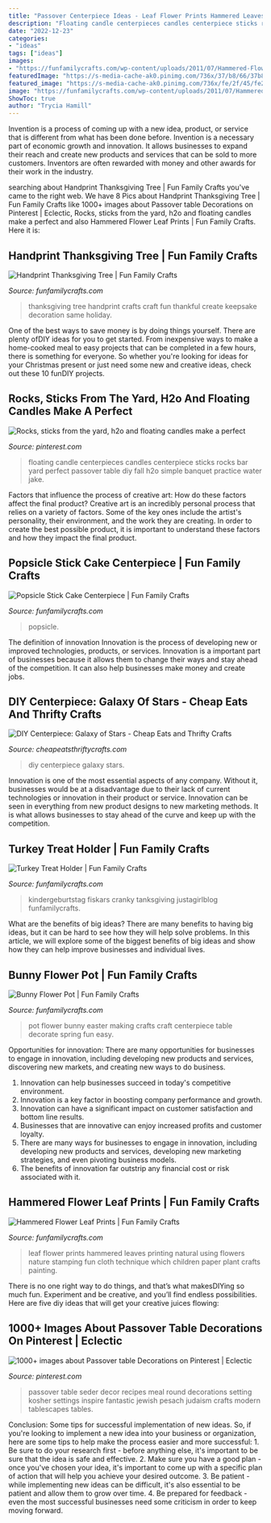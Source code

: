 ```yaml
---
title: "Passover Centerpiece Ideas - Leaf Flower Prints Hammered Leaves Printing Natural Using Flowers Nature Stamping Fun Cloth Technique Which Children Paper Plant Crafts Painting"
description: "Floating candle centerpieces candles centerpiece sticks rocks bar yard perfect passover table diy fall h2o simple banquet practice water jake"
date: "2022-12-23"
categories:
- "ideas"
tags: ["ideas"]
images:
- "https://funfamilycrafts.com/wp-content/uploads/2011/07/Hammered-Flower-Leaf-Prints.jpg"
featuredImage: "https://s-media-cache-ak0.pinimg.com/736x/37/b8/66/37b8665ce30b7f910e20257c135bf899.jpg"
featured_image: "https://s-media-cache-ak0.pinimg.com/736x/fe/2f/45/fe2f4548e5c6fe3a0c9c5badc1c8ad87.jpg"
image: "https://funfamilycrafts.com/wp-content/uploads/2011/07/Hammered-Flower-Leaf-Prints.jpg"
ShowToc: true
author: "Trycia Hamill"
---
```



Invention is a process of coming up with a new idea, product, or service that is different from what has been done before. Invention is a necessary part of economic growth and innovation. It allows businesses to expand their reach and create new products and services that can be sold to more customers. Inventors are often rewarded with money and other awards for their work in the industry.

	

		
searching about Handprint Thanksgiving Tree | Fun Family Crafts you've came to the right web. We have 8 Pics about Handprint Thanksgiving Tree | Fun Family Crafts like 1000+ images about Passover table Decorations on Pinterest | Eclectic, Rocks, sticks from the yard, h2o and floating candles make a perfect and also Hammered Flower Leaf Prints | Fun Family Crafts. Here it is:
		
    
## Handprint Thanksgiving Tree | Fun Family Crafts

<img loading=lazy src="https://funfamilycrafts.com/wp-content/uploads/2012/11/Thanksgiving-Handprint-Tree-Craft.jpg" onerror="this.onerror=null;this.src='https://tse3.mm.bing.net/th?id=OIP.ggo29Ultp9PZ7-1C4arJ2gHaJ3&amp;pid=15.1';" alt="Handprint Thanksgiving Tree | Fun Family Crafts">

_Source: funfamilycrafts.com_

>thanksgiving tree handprint crafts craft fun thankful create keepsake decoration same holiday. 

	

One of the best ways to save money is by doing things yourself. There are plenty ofDIY ideas for you to get started. From inexpensive ways to make a home-cooked meal to easy projects that can be completed in a few hours, there is something for everyone. So whether you're looking for ideas for your Christmas present or just need some new and creative ideas, check out these 10 funDIY projects.

    
## Rocks, Sticks From The Yard, H2o And Floating Candles Make A Perfect

<img loading=lazy src="https://s-media-cache-ak0.pinimg.com/736x/fe/2f/45/fe2f4548e5c6fe3a0c9c5badc1c8ad87.jpg" onerror="this.onerror=null;this.src='https://tse1.mm.bing.net/th?id=OIP.p1v1PLZQm43Io0RZrQMR-gHaFj&amp;pid=15.1';" alt="Rocks, sticks from the yard, h2o and floating candles make a perfect">

_Source: pinterest.com_

>floating candle centerpieces candles centerpiece sticks rocks bar yard perfect passover table diy fall h2o simple banquet practice water jake. 

	

Factors that influence the process of creative art: How do these factors affect the final product?
Creative art is an incredibly personal process that relies on a variety of factors. Some of the key ones include the artist's personality, their environment, and the work they are creating. In order to create the best possible product, it is important to understand these factors and how they impact the final product.

    
## Popsicle Stick Cake Centerpiece | Fun Family Crafts

<img loading=lazy src="https://funfamilycrafts.com/wp-content/uploads/2013/07/popsicle-stick-craft-project-cake-centerpiece.jpg" onerror="this.onerror=null;this.src='https://tse2.mm.bing.net/th?id=OIP.0G4s7mnXzVUlCeX7Vgw9lAHaIc&amp;pid=15.1';" alt="Popsicle Stick Cake Centerpiece | Fun Family Crafts">

_Source: funfamilycrafts.com_

>popsicle. 

	

The definition of innovation
Innovation is the process of developing new or improved technologies, products, or services. Innovation is a important part of businesses because it allows them to change their ways and stay ahead of the competition. It can also help businesses make money and create jobs.

    
## DIY Centerpiece: Galaxy Of Stars - Cheap Eats And Thrifty Crafts

<img loading=lazy src="http://d1jbcf2gwt7x8i.cloudfront.net/wp-content/uploads/2016/12/13110937/DSC05846.jpg" onerror="this.onerror=null;this.src='https://tse2.mm.bing.net/th?id=OIP.k_PhPUo4MgbWPnHnqJgCGgHaFj&amp;pid=15.1';" alt="DIY Centerpiece: Galaxy of Stars - Cheap Eats and Thrifty Crafts">

_Source: cheapeatsthriftycrafts.com_

>diy centerpiece galaxy stars. 

	

Innovation is one of the most essential aspects of any company. Without it, businesses would be at a disadvantage due to their lack of current technologies or innovation in their product or service. Innovation can be seen in everything from new product designs to new marketing methods. It is what allows businesses to stay ahead of the curve and keep up with the competition.

    
## Turkey Treat Holder | Fun Family Crafts

<img loading=lazy src="https://funfamilycrafts.com/wp-content/uploads/2013/11/thanksgiving_kids_turkey_treatholder.jpg" onerror="this.onerror=null;this.src='https://tse2.mm.bing.net/th?id=OIP.QEp_CgGQ_xxnpw3xRjwMTwHaFI&amp;pid=15.1';" alt="Turkey Treat Holder | Fun Family Crafts">

_Source: funfamilycrafts.com_

>kindergeburtstag fiskars cranky tanksgiving justagirlblog funfamilycrafts. 

	

What are the benefits of big ideas?
There are many benefits to having big ideas, but it can be hard to see how they will help solve problems. In this article, we will explore some of the biggest benefits of big ideas and show how they can help improve businesses and individual lives.

    
## Bunny Flower Pot | Fun Family Crafts

<img loading=lazy src="https://funfamilycrafts.com/wp-content/uploads/2014/03/Easter-bunny-flower-pot-craft.jpg" onerror="this.onerror=null;this.src='https://tse2.mm.bing.net/th?id=OIP.BsafTBExvRdHaVAMsy7i-QHaLL&amp;pid=15.1';" alt="Bunny Flower Pot | Fun Family Crafts">

_Source: funfamilycrafts.com_

>pot flower bunny easter making crafts craft centerpiece table decorate spring fun easy. 

	

Opportunities for innovation: There are many opportunities for businesses to engage in innovation, including developing new products and services, discovering new markets, and creating new ways to do business.
1. Innovation can help businesses succeed in today's competitive environment.
2. Innovation is a key factor in boosting company performance and growth.
3. Innovation can have a significant impact on customer satisfaction and bottom line results.
4. Businesses that are innovative can enjoy increased profits and customer loyalty.
5. There are many ways for businesses to engage in innovation, including developing new products and services, developing new marketing strategies, and even pivoting business models.
6. The benefits of innovation far outstrip any financial cost or risk associated with it.

    
## Hammered Flower Leaf Prints | Fun Family Crafts

<img loading=lazy src="https://funfamilycrafts.com/wp-content/uploads/2011/07/Hammered-Flower-Leaf-Prints.jpg" onerror="this.onerror=null;this.src='https://tse1.mm.bing.net/th?id=OIP.Fb7p77PaIGuKKOjvFLjBMQHaFL&amp;pid=15.1';" alt="Hammered Flower Leaf Prints | Fun Family Crafts">

_Source: funfamilycrafts.com_

>leaf flower prints hammered leaves printing natural using flowers nature stamping fun cloth technique which children paper plant crafts painting. 

	

There is no one right way to do things, and that’s what makesDIYing so much fun. Experiment and be creative, and you’ll find endless possibilities. Here are five diy ideas that will get your creative juices flowing:

    
## 1000+ Images About Passover Table Decorations On Pinterest | Eclectic

<img loading=lazy src="https://s-media-cache-ak0.pinimg.com/736x/37/b8/66/37b8665ce30b7f910e20257c135bf899.jpg" onerror="this.onerror=null;this.src='https://tse3.mm.bing.net/th?id=OIP.PUL17DqveHB4qdzAGJrdtwHaHI&amp;pid=15.1';" alt="1000+ images about Passover table Decorations on Pinterest | Eclectic">

_Source: pinterest.com_

>passover table seder decor recipes meal round decorations setting kosher settings inspire fantastic jewish pesach judaism crafts modern tablescapes tables. 

	

Conclusion: Some tips for successful implementation of new ideas.
So, if you're looking to implement a new idea into your business or organization, here are some tips to help make the process easier and more successful: 1. Be sure to do your research first - before anything else, it's important to be sure that the idea is safe and effective. 2. Make sure you have a good plan - once you've chosen your idea, it's important to come up with a specific plan of action that will help you achieve your desired outcome. 3. Be patient - while implementing new ideas can be difficult, it's also essential to be patient and allow them to grow over time. 4. Be prepared for feedback - even the most successful businesses need some criticism in order to keep moving forward. 
